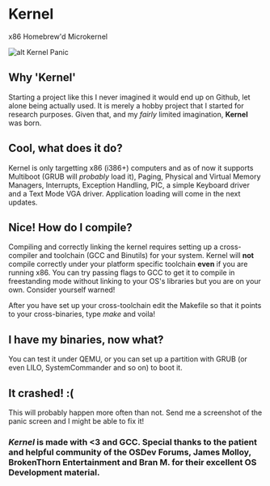 # Kernel
x86 Homebrew'd Microkernel 

![alt Kernel Panic](https://github.com/naliferopoulos/Kernel/blob/master/kernel_panic.png/)

## Why 'Kernel'
Starting a project like this I never imagined it would end up on Github, let alone being actually used. It is merely a hobby project that I started for research purposes. Given that, and my *fairly* limited imagination, **Kernel** was born.

## Cool, what does it do?
Kernel is only targetting x86 (i386+) computers and as of now it supports Multiboot (GRUB will *probably* load it), Paging, Physical and Virtual Memory Managers, Interrupts, Exception Handling, PIC, a simple Keyboard driver and a Text Mode VGA driver. Application loading will come in the next updates.

## Nice! How do I compile?
Compiling and correctly linking the kernel requires setting up a cross-compiler and toolchain (GCC and Binutils) for your system. Kernel will **not** compile correctly under your platform specific toolchain **even** if you are running x86. You can try passing flags to GCC to get it to compile in freestanding mode without linking to your OS's libraries but you are on your own. Consider yourself warned!

After you have set up your cross-toolchain edit the Makefile so that it points to your cross-binaries, type *make* and voila!

## I have my binaries, now what?
You can test it under QEMU, or you can set up a partition with GRUB (or even LILO, SystemCommander and so on) to boot it.

## It crashed! :(
This will probably happen more often than not. Send me a screenshot of the panic screen and I might be able to fix it!

### *Kernel* is made with <3 and GCC. Special thanks to the patient and helpful community of the OSDev Forums, James Molloy, BrokenThorn Entertainment and Bran M. for their excellent OS Development material. 
